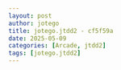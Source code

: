 ```yaml
---
layout: post
author: jotego
title: jotego.jtdd2 - cf5f59a
date: 2025-05-09
categories: [Arcade, jtdd2]
tags: [jotego.jtdd2]
---
```



